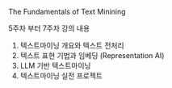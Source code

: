 The Fundamentals of Text Minining 

5주차 부터 7주차 강의 내용
1. 텍스트마이닝 개요와 텍스트 전처리
2. 텍스트 표현 기법과 임베딩 (Representation AI)
3. LLM 기반 텍스트마이닝
4. 텍스트마이닝 실전 프로젝트
